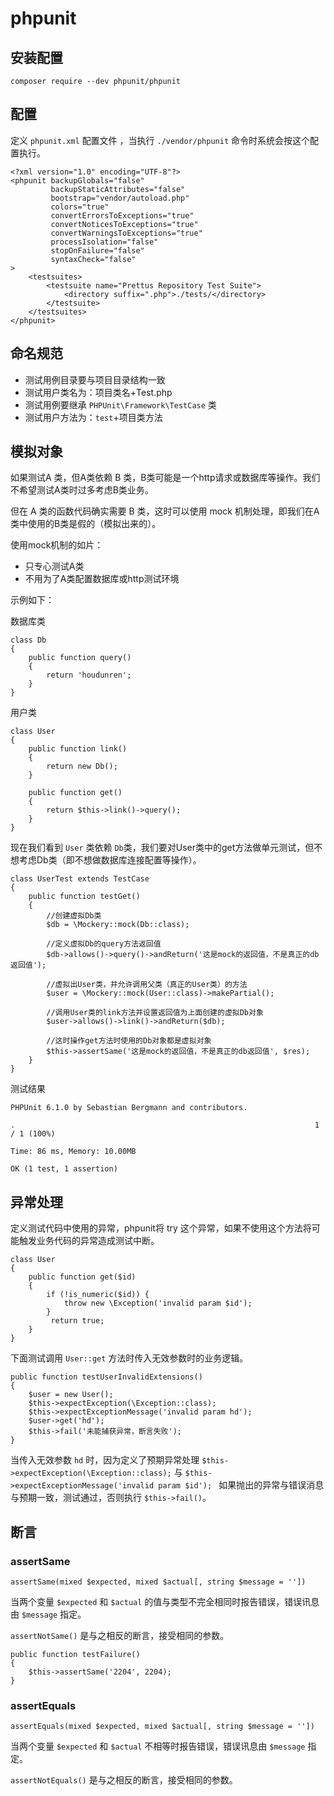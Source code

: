 # phpunit

## 安装配置

```
composer require --dev phpunit/phpunit
```

## 配置

定义 `phpunit.xml` 配置文件 ，当执行 `./vendor/phpunit` 命令时系统会按这个配置执行。

```
<?xml version="1.0" encoding="UTF-8"?>
<phpunit backupGlobals="false"
         backupStaticAttributes="false"
         bootstrap="vendor/autoload.php"
         colors="true"
         convertErrorsToExceptions="true"
         convertNoticesToExceptions="true"
         convertWarningsToExceptions="true"
         processIsolation="false"
         stopOnFailure="false"
         syntaxCheck="false"
>
    <testsuites>
        <testsuite name="Prettus Repository Test Suite">
            <directory suffix=".php">./tests/</directory>
        </testsuite>
    </testsuites>
</phpunit>
```

## 命名规范

- 测试用例目录要与项目目录结构一致
- 测试用户类名为：项目类名+Test.php
- 测试用例要继承 `PHPUnit\Framework\TestCase` 类
- 测试用户方法为：`test`+项目类方法

## 模拟对象

如果测试A 类，但A类依赖 B 类，B类可能是一个http请求或数据库等操作。我们不希望测试A类时过多考虑B类业务。

但在 A 类的函数代码确实需要 B 类，这时可以使用 mock 机制处理，即我们在A类中使用的B类是假的（模拟出来的）。

使用mock机制的如片：

* 只专心测试A类
* 不用为了A类配置数据库或http测试环境

示例如下：

数据库类

```
class Db
{
    public function query()
    {
        return 'houdunren';
    }
}
```

用户类

```
class User
{
    public function link()
    {
        return new Db();
    }

    public function get()
    {
        return $this->link()->query();
    }
}
```

现在我们看到 `User` 类依赖 `Db`类，我们要对User类中的get方法做单元测试，但不想考虑Db类（即不想做数据库连接配置等操作）。

```
class UserTest extends TestCase
{
    public function testGet()
    {
        //创建虚拟Db类
        $db = \Mockery::mock(Db::class);

        //定义虚拟Db的query方法返回值
        $db->allows()->query()->andReturn('这是mock的返回值，不是真正的db返回值');

        //虚拟出User类，并允许调用父类（真正的User类）的方法
        $user = \Mockery::mock(User::class)->makePartial();

        //调用User类的link方法并设置返回值为上面创建的虚拟Db对象
        $user->allows()->link()->andReturn($db);

        //这时操作get方法时使用的Db对象都是虚拟对象
        $this->assertSame('这是mock的返回值，不是真正的db返回值', $res);
    }
}
```

测试结果

```
PHPUnit 6.1.0 by Sebastian Bergmann and contributors.

.                                                                   1 / 1 (100%)

Time: 86 ms, Memory: 10.00MB

OK (1 test, 1 assertion)
```

## 异常处理

定义测试代码中使用的异常，phpunit将 try 这个异常，如果不使用这个方法将可能触发业务代码的异常造成测试中断。

```
class User
{
    public function get($id)
    {
        if (!is_numeric($id)) {
            throw new \Exception('invalid param $id');
        }
		 return true;
    }
}
```

下面测试调用 `User::get`  方法时传入无效参数时的业务逻辑。

```
public function testUserInvalidExtensions()
{
	$user = new User();
	$this->expectException(\Exception::class);
	$this->expectExceptionMessage('invalid param hd'); 
	$user->get('hd');
	$this->fail('未能捕获异常，断言失败');
}
```

当传入无效参数 `hd` 时，因为定义了预期异常处理 `$this->expectException(\Exception::class);` 与 `$this->expectExceptionMessage('invalid param $id'); ` 如果抛出的异常与错误消息与预期一致，测试通过，否则执行 `$this->fail()`。

## 断言

### assertSame

```
assertSame(mixed $expected, mixed $actual[, string $message = ''])
```

当两个变量 `$expected` 和 `$actual` 的值与类型不完全相同时报告错误，错误讯息由 `$message` 指定。

`assertNotSame()` 是与之相反的断言，接受相同的参数。

```
public function testFailure()
{
	$this->assertSame('2204', 2204);
}
```

### assertEquals

```
assertEquals(mixed $expected, mixed $actual[, string $message = ''])
```

当两个变量 `$expected` 和 `$actual` 不相等时报告错误，错误讯息由 `$message` 指定。

`assertNotEquals()` 是与之相反的断言，接受相同的参数。